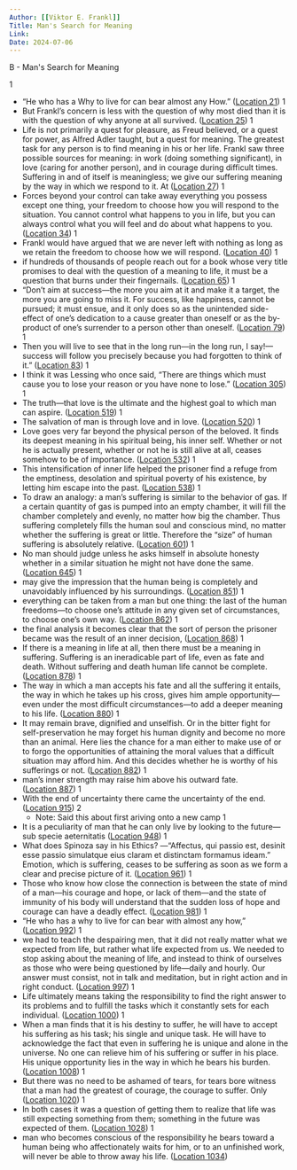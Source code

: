 ```yaml
---
Author: [[Viktor E. Frankl]]
Title: Man's Search for Meaning
Link: 
Date: 2024-07-06
---
```

B - Man's Search for Meaning

1
- “He who has a Why to live for can bear almost any How.” ([Location 21](https://readwise.io/to_kindle?action=open&asin=B009U9S6FI&location=21))
1
- But Frankl’s concern is less with the question of why most died than it is with the question of why anyone at all survived. ([Location 25](https://readwise.io/to_kindle?action=open&asin=B009U9S6FI&location=25))
1
- Life is not primarily a quest for pleasure, as Freud believed, or a quest for power, as Alfred Adler taught, but a quest for meaning. The greatest task for any person is to find meaning in his or her life. Frankl saw three possible sources for meaning: in work (doing something significant), in love (caring for another person), and in courage during difficult times. Suffering in and of itself is meaningless; we give our suffering meaning by the way in which we respond to it. At ([Location 27](https://readwise.io/to_kindle?action=open&asin=B009U9S6FI&location=27))
1
- Forces beyond your control can take away everything you possess except one thing, your freedom to choose how you will respond to the situation. You cannot control what happens to you in life, but you can always control what you will feel and do about what happens to you. ([Location 34](https://readwise.io/to_kindle?action=open&asin=B009U9S6FI&location=34))
1
- Frankl would have argued that we are never left with nothing as long as we retain the freedom to choose how we will respond. ([Location 40](https://readwise.io/to_kindle?action=open&asin=B009U9S6FI&location=40))
1
- if hundreds of thousands of people reach out for a book whose very title promises to deal with the question of a meaning to life, it must be a question that burns under their fingernails. ([Location 65](https://readwise.io/to_kindle?action=open&asin=B009U9S6FI&location=65))
1
- “Don’t aim at success—the more you aim at it and make it a target, the more you are going to miss it. For success, like happiness, cannot be pursued; it must ensue, and it only does so as the unintended side-effect of one’s dedication to a cause greater than oneself or as the by-product of one’s surrender to a person other than oneself. ([Location 79](https://readwise.io/to_kindle?action=open&asin=B009U9S6FI&location=79))
1
- Then you will live to see that in the long run—in the long run, I say!—success will follow you precisely because you had forgotten to think of it.” ([Location 83](https://readwise.io/to_kindle?action=open&asin=B009U9S6FI&location=83))
1
- I think it was Lessing who once said, “There are things which must cause you to lose your reason or you have none to lose.” ([Location 305](https://readwise.io/to_kindle?action=open&asin=B009U9S6FI&location=305))
1
- The truth—that love is the ultimate and the highest goal to which man can aspire. ([Location 519](https://readwise.io/to_kindle?action=open&asin=B009U9S6FI&location=519))
1
- The salvation of man is through love and in love. ([Location 520](https://readwise.io/to_kindle?action=open&asin=B009U9S6FI&location=520))
1
- Love goes very far beyond the physical person of the beloved. It finds its deepest meaning in his spiritual being, his inner self. Whether or not he is actually present, whether or not he is still alive at all, ceases somehow to be of importance. ([Location 532](https://readwise.io/to_kindle?action=open&asin=B009U9S6FI&location=532))
1
- This intensification of inner life helped the prisoner find a refuge from the emptiness, desolation and spiritual poverty of his existence, by letting him escape into the past. ([Location 538](https://readwise.io/to_kindle?action=open&asin=B009U9S6FI&location=538))
1
- To draw an analogy: a man’s suffering is similar to the behavior of gas. If a certain quantity of gas is pumped into an empty chamber, it will fill the chamber completely and evenly, no matter how big the chamber. Thus suffering completely fills the human soul and conscious mind, no matter whether the suffering is great or little. Therefore the “size” of human suffering is absolutely relative. ([Location 601](https://readwise.io/to_kindle?action=open&asin=B009U9S6FI&location=601))
1
- No man should judge unless he asks himself in absolute honesty whether in a similar situation he might not have done the same. ([Location 645](https://readwise.io/to_kindle?action=open&asin=B009U9S6FI&location=645))
1
- may give the impression that the human being is completely and unavoidably influenced by his surroundings. ([Location 851](https://readwise.io/to_kindle?action=open&asin=B009U9S6FI&location=851))
1
- everything can be taken from a man but one thing: the last of the human freedoms—to choose one’s attitude in any given set of circumstances, to choose one’s own way. ([Location 862](https://readwise.io/to_kindle?action=open&asin=B009U9S6FI&location=862))
1
- the final analysis it becomes clear that the sort of person the prisoner became was the result of an inner decision, ([Location 868](https://readwise.io/to_kindle?action=open&asin=B009U9S6FI&location=868))
1
- If there is a meaning in life at all, then there must be a meaning in suffering. Suffering is an ineradicable part of life, even as fate and death. Without suffering and death human life cannot be complete. ([Location 878](https://readwise.io/to_kindle?action=open&asin=B009U9S6FI&location=878))
1
- The way in which a man accepts his fate and all the suffering it entails, the way in which he takes up his cross, gives him ample opportunity—even under the most difficult circumstances—to add a deeper meaning to his life. ([Location 880](https://readwise.io/to_kindle?action=open&asin=B009U9S6FI&location=880))
1
- It may remain brave, dignified and unselfish. Or in the bitter fight for self-preservation he may forget his human dignity and become no more than an animal. Here lies the chance for a man either to make use of or to forgo the opportunities of attaining the moral values that a difficult situation may afford him. And this decides whether he is worthy of his sufferings or not. ([Location 882](https://readwise.io/to_kindle?action=open&asin=B009U9S6FI&location=882))
1
- man’s inner strength may raise him above his outward fate. ([Location 887](https://readwise.io/to_kindle?action=open&asin=B009U9S6FI&location=887))
1
- With the end of uncertainty there came the uncertainty of the end. ([Location 915](https://readwise.io/to_kindle?action=open&asin=B009U9S6FI&location=915))
2
    - Note: Said this about first ariving onto a new camp
1
- It is a peculiarity of man that he can only live by looking to the future—sub specie aeternitatis ([Location 948](https://readwise.io/to_kindle?action=open&asin=B009U9S6FI&location=948))
1
- What does Spinoza say in his Ethics? —“Affectus, qui passio est, desinit esse passio simulatque eius claram et distinctam formamus ideam.” Emotion, which is suffering, ceases to be suffering as soon as we form a clear and precise picture of it. ([Location 961](https://readwise.io/to_kindle?action=open&asin=B009U9S6FI&location=961))
1
- Those who know how close the connection is between the state of mind of a man—his courage and hope, or lack of them—and the state of immunity of his body will understand that the sudden loss of hope and courage can have a deadly effect. ([Location 981](https://readwise.io/to_kindle?action=open&asin=B009U9S6FI&location=981))
1
- “He who has a why to live for can bear with almost any how,” ([Location 992](https://readwise.io/to_kindle?action=open&asin=B009U9S6FI&location=992))
1
- we had to teach the despairing men, that it did not really matter what we expected from life, but rather what life expected from us. We needed to stop asking about the meaning of life, and instead to think of ourselves as those who were being questioned by life—daily and hourly. Our answer must consist, not in talk and meditation, but in right action and in right conduct. ([Location 997](https://readwise.io/to_kindle?action=open&asin=B009U9S6FI&location=997))
1
- Life ultimately means taking the responsibility to find the right answer to its problems and to fulfill the tasks which it constantly sets for each individual. ([Location 1000](https://readwise.io/to_kindle?action=open&asin=B009U9S6FI&location=1000))
1
- When a man finds that it is his destiny to suffer, he will have to accept his suffering as his task; his single and unique task. He will have to acknowledge the fact that even in suffering he is unique and alone in the universe. No one can relieve him of his suffering or suffer in his place. His unique opportunity lies in the way in which he bears his burden. ([Location 1008](https://readwise.io/to_kindle?action=open&asin=B009U9S6FI&location=1008))
1
- But there was no need to be ashamed of tears, for tears bore witness that a man had the greatest of courage, the courage to suffer. Only ([Location 1020](https://readwise.io/to_kindle?action=open&asin=B009U9S6FI&location=1020))
1
- In both cases it was a question of getting them to realize that life was still expecting something from them; something in the future was expected of them. ([Location 1028](https://readwise.io/to_kindle?action=open&asin=B009U9S6FI&location=1028))
1
- man who becomes conscious of the responsibility he bears toward a human being who affectionately waits for him, or to an unfinished work, will never be able to throw away his life. ([Location 1034](https://readwise.io/to_kindle?action=open&asin=B009U9S6FI&location=1034))

